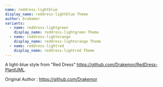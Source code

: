 ```yaml
---
name: reddress-lightblue
display_name: reddress-lightblue Theme
author: Drakemor
variants:
  - name: reddress-lightgreen
    display_name: reddress-lightgreen Theme
  - name: reddress-lightorange
    display_name: reddress-lightorange Theme
  - name: reddress-lightred
    display_name: reddress-lightred Theme
---
```

A light-blue style from "Red Dress" https://github.com/Drakemor/RedDress-PlantUML.

Original Author
: https://github.com/Drakemor
